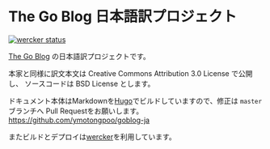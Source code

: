 # The Go Blog 日本語訳プロジェクト

[![wercker status](https://app.wercker.com/status/cda85065b96b7718d23510a7b4b72f4c/m "wercker status")](https://app.wercker.com/project/bykey/cda85065b96b7718d23510a7b4b72f4c)

[The Go Blog](http://blog.golang.org/) の日本語訳プロジェクトです。

本家と同様に訳文本文は Creative Commons Attribution 3.0 License で公開し、
ソースコードは BSD License とします。

ドキュメント本体はMarkdownを[Hugo](http://gohugo.io/)でビルドしていますので、修正は `master` ブランチへ
Pull Requestをお願いします。
https://github.com/ymotongpoo/goblog-ja

またビルドとデプロイは[wercker](http://wercker.com/)を利用しています。
